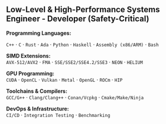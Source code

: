 
 ## Low-Level & High-Performance Systems Engineer - Developer (Safety-Critical)
 
**Programming Languages:** 

 `C++` · `C` · `Rust` · `Ada` · `Python` · `Haskell` · `Assembly (x86/ARM)` · `Bash`

**SIMD Extensions:**  
  `AVX-512/AVX2` · `FMA` · `SSE/SSE2/SSE4.2/SSE3` · `NEON` · `HELIUM` 

**GPU Programming:**  
  `CUDA` · `OpenCL` · `Vulkan` · `Metal` · `OpenGL` · `ROCm` · `HIP`  

**Toolchains & Compilers:**  
 `GCC/G++` · `Clang/Clang++` · `Conan/Vcpkg` · `Cmake/Make/Ninja`  

**DevOps & Infrastructure:**  
 `CI/CD` · `Integration Testing` · `Benchmarking`  

